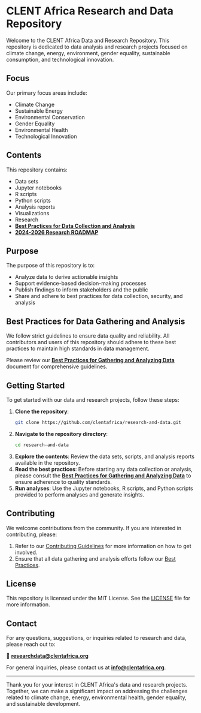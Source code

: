 # CLENT Africa Research and Data Repository

Welcome to the CLENT Africa Data and Research Repository. This repository is dedicated to data analysis and research projects focused on climate change, energy, environment, gender equality, sustainable consumption, and technological innovation.

## Focus

Our primary focus areas include:
- Climate Change
- Sustainable Energy
- Environmental Conservation
- Gender Equality
- Environmental Health
- Technological Innovation

## Contents

This repository contains:
- Data sets
- Jupyter notebooks
- R scripts
- Python scripts
- Analysis reports
- Visualizations
- Research
- **[Best Practices for Data Collection and Analysis](bestpractices.md)**
- **[2024-2026 Research ROADMAP](roadmap.md)**

## Purpose

The purpose of this repository is to:
- Analyze data to derive actionable insights
- Support evidence-based decision-making processes
- Publish findings to inform stakeholders and the public
- Share and adhere to best practices for data collection, security, and analysis

## Best Practices for Data Gathering and Analysis

We follow strict guidelines to ensure data quality and reliability. All contributors and users of this repository should adhere to these best practices to maintain high standards in data management. 

Please review our **[Best Practices for Gathering and Analyzing Data](bestpractices.md)** document for comprehensive guidelines.

## Getting Started

To get started with our data and research projects, follow these steps:

1. **Clone the repository**:
   ```bash
   git clone https://github.com/clentafrica/research-and-data.git
   ```
2. **Navigate to the repository directory**:
   ```bash
   cd research-and-data
   ```
3. **Explore the contents**: Review the data sets, scripts, and analysis reports available in the repository.
4. **Read the best practices**: Before starting any data collection or analysis, please consult the **[Best Practices for Gathering and Analyzing Data](bestpractices.md)** to ensure adherence to quality standards.
5. **Run analyses**: Use the Jupyter notebooks, R scripts, and Python scripts provided to perform analyses and generate insights.

## Contributing

We welcome contributions from the community. If you are interested in contributing, please:
1. Refer to our [Contributing Guidelines](CONTRIBUTING.md) for more information on how to get involved.
2. Ensure that all data gathering and analysis efforts follow our [Best Practices](bestpractices.md).

## License

This repository is licensed under the MIT License. See the [LICENSE](https://github.com/clentafrica/.github/blob/main/LICENSE) file for more information.

## Contact

For any questions, suggestions, or inquiries related to research and data, please reach out to:

📧 **researchdata@clentafrica.org**

For general inquiries, please contact us at **info@clentafrica.org**.

---

Thank you for your interest in CLENT Africa's data and research projects. Together, we can make a significant impact on addressing the challenges related to climate change, energy, environmental health, gender equality, and sustainable development.
